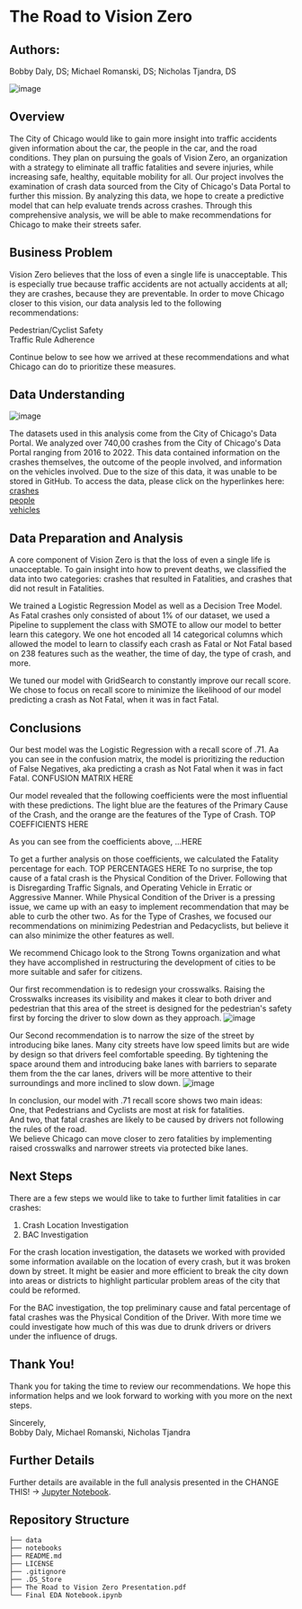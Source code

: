 # **The Road to Vision Zero**

## **Authors**:
Bobby Daly, DS; Michael Romanski, DS; Nicholas Tjandra, DS

![image](https://github.com/nickthetj/DSC-Phase3-Project/assets/126971652/9e88f1d6-2353-4ad1-95ec-1f7329edad13)


## **Overview**
The City of Chicago would like to gain more insight into traffic accidents given information about the car, the people in the car, and the road conditions. They plan on pursuing the goals of Vision Zero, an organization with a strategy to eliminate all traffic fatalities and severe injuries, while increasing safe, healthy, equitable mobility for all. Our project involves the examination of crash data sourced from the City of Chicago's Data Portal to further this mission. By analyzing this data, we hope to create a predictive model that can help evaluate trends across crashes. Through this comprehensive analysis, we will be able to make recommendations for Chicago to make their streets safer. 


## **Business Problem**
Vision Zero believes that the loss of even a single life is unacceptable. This is especially true because traffic accidents are not actually accidents at all; they are crashes, because they are preventable. In order to move Chicago closer to this vision, our data analysis led to the following recommendations:

Pedestrian/Cyclist Safety<br>
Traffic Rule Adherence<br>

Continue below to see how we arrived at these recommendations and what Chicago can do to prioritize these measures.

## **Data Understanding**
![image](https://github.com/nickthetj/DSC-Phase3-Project/assets/126971652/5bb378f0-e0b8-467f-bb04-e8fbb7767fa5)

The datasets used in this analysis come from the City of Chicago's Data Portal. We analyzed over 740,00 crashes from the City of Chicago's Data Portal ranging from 2016 to 2022. This data contained information on the crashes themselves, the outcome of the people involved, and information on the vehicles involved. Due to the size of this data, it was unable to be stored in GitHub. To access the data, please click on the hyperlinkes here:<br>
[crashes]([url](https://data.cityofchicago.org/Transportation/Traffic-Crashes-Crashes/85ca-t3if)) <br>
[people]([url](https://data.cityofchicago.org/Transportation/Traffic-Crashes-People/u6pd-qa9d)) <br>
[vehicles]([url](https://data.cityofchicago.org/Transportation/Traffic-Crashes-Vehicles/68nd-jvt3)) <br>

## **Data Preparation and Analysis**
A core component of Vision Zero is that the loss of even a single life is unacceptable. To gain insight into how to prevent deaths, we classified the data into two categories: crashes that resulted in Fatalities, and crashes that did not result in Fatalities. 

We trained a Logistic Regression Model as well as a Decision Tree Model. As Fatal crashes only consisted of about 1% of our dataset, we used a Pipeline to supplement the class with SMOTE to allow our model to better learn this category. We one hot encoded all 14 categorical columns which allowed the model to learn to classify each crash as Fatal or Not Fatal based on 238 features such as the weather, the time of day, the type of crash, and more. 

We tuned our model with GridSearch to constantly improve our recall score. We chose to focus on recall score to minimize the likelihood of our model predicting a crash as Not Fatal, when it was in fact Fatal.

## Conclusions
Our best model was the Logistic Regression with a recall score of .71. Aa you can see in the confusion matrix, the model is prioritizing the reduction of False Negatives, aka predicting a crash as Not Fatal when it was in fact Fatal. 
CONFUSION MATRIX HERE

Our model revealed that the following coefficients were the most influential with these predictions. The light blue are the features of the Primary Cause of the Crash, and the orange are the features of the Type of Crash. 
TOP COEFFICIENTS HERE

As you can see from the coefficients above, ...HERE

To get a further analysis on those coefficients, we calculated the Fatality percentage for each. 
TOP PERCENTAGES HERE
To no surprise, the top cause of a fatal crash is the Physical Condition of the Driver. Following that is Disregarding Traffic Signals, and Operating Vehicle in Erratic or Aggressive Manner. While Physical Condition of the Driver is a pressing issue, we came up with an easy to implement recommendation that may be able to curb the other two. As for the Type of Crashes, we focused our recommendations on minimizing Pedestrian and Pedacyclists, but believe it can also minimize the other features as well. 

We recommend Chicago look to the Strong Towns organization and what they have accomplished in restructuring the development of cities to be more suitable and safer for citizens.

Our first recommendation is to redesign your crosswalks. Raising the Crosswalks increases its visibility and makes it clear to both driver and pedestrian that this area of the street is designed for the pedestrian's safety first by forcing the driver to slow down as they approach.
![image](https://github.com/nickthetj/DSC-Phase3-Project/assets/126971652/7f05dd49-1770-48a6-8b30-e2e964a71a86)

Our Second recommendation is to narrow the size of the street by introducing bike lanes. Many city streets have low speed limits but are wide by design so that drivers feel comfortable speeding. By tightening the space around them and introducing bake lanes with barriers to separate them from the the car lanes, drivers will be more attentive to their surroundings and more inclined to slow down.
![image](https://github.com/nickthetj/DSC-Phase3-Project/assets/126971652/2ae7b332-5d82-42c8-8aff-b9999b83ae10)

In conclusion, our model with .71 recall score shows two main ideas: <br>
One, that Pedestrians and Cyclists are most at risk for fatalities.<br>
And two, that fatal crashes are likely to be caused by drivers not following the rules of the road.<br>
We believe Chicago can move closer to zero fatalities by implementing raised crosswalks and narrower streets via protected bike lanes.

## **Next Steps**
There are a few steps we would like to take to further limit fatalities in car crashes:<br>
1. Crash Location Investigation
2. BAC Investigation
   
For the crash location investigation, the datasets we worked with provided some information available on the location of every crash, but it was broken down by street. It might be easier and more efficient to break the city down into areas or districts to highlight particular problem areas of the city that could be reformed.

For the BAC investigation, the top preliminary cause and fatal percentage of fatal crashes was the Physical Condition of the Driver. With more time we could investigate how much of this was due to drunk drivers or drivers under the influence of drugs.

## Thank You!
Thank you for taking the time to review our recommendations.
We hope this information helps and we look forward to working with you more on the next steps.

Sincerely, <br>
Bobby Daly, Michael Romanski, Nicholas Tjandra <br>

## Further Details
Further details are available in the full analysis presented in the CHANGE THIS! -> [Jupyter Notebook](https://github.com/nickthetj/DSC-Phase3-Project/blob/main/notebooks/Final%20EDA%20Notebook.ipynb). 

## Repository Structure
```
├── data
├── notebooks
├── README.md
├── LICENSE
├── .gitignore
├── .DS_Store
├── The Road to Vision Zero Presentation.pdf
└── Final EDA Notebook.ipynb
```
